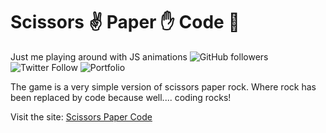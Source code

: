 ﻿# Scissors :v: Paper :hand:  Code :robot:

Just me playing around with JS animations 
![GitHub followers](https://img.shields.io/github/followers/alexleybourne?style=flat&logo=github) ![Twitter Follow](https://img.shields.io/twitter/follow/AlexLeybourne?&style=flat&logo=twitter&logoColor=white) ![Portfolio](https://img.shields.io/badge/Portfolio-AlexLeybourne.dev%20-blue?style=flat&logo=google-chrome&logoColor=white&link=http://alexleybourne.dev)

The game is a very simple version of scissors paper rock. Where rock has been replaced by code because well.... coding rocks!

Visit the site: 
[Scissors Paper Code](https://alexleybourne.github.io/ScissorsPaperCode/)
